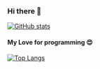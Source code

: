 ### Hi there 👋

[![GitHub stats](https://github-readme-stats.vercel.app/api?username=alokVishu&show_icons=true)](https://github.com/alokVishu/github-readme-stats)

#### My Love for programming :heart_eyes:
[![Top Langs](https://github-readme-stats.vercel.app/api/top-langs/?username=alokVishu)](https://github.com/alokVishu/github-readme-stats)

